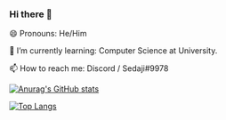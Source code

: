 <!--
**sedaji/sedaji** is a ✨ _special_ ✨ repository because its `README.md` (this file) appears on your GitHub profile.

Here are some ideas to get you started:

- 🔭 I’m currently working on ...
- 🌱 I’m currently learning ... at UT Dallas
- 👯 I’m looking to collaborate on ...
- 🤔 I’m looking for help with ...
- 💬 Ask me about ...
- 📫 How to reach me: ...
- 😄 Pronouns: ...
- ⚡ Fun fact: ...
-->
### Hi there 👋

😄 Pronouns: He/Him

🌱 I’m currently learning: Computer Science at University.

📫 How to reach me: Discord / Sedaji#9978

[![Anurag's GitHub stats](https://github-readme-stats.vercel.app/api?username=sedaji&show_icons=true?count_private=true&include_all_commits=true&theme=radical)](https://github.com/anuraghazra/github-readme-stats)

[![Top Langs](https://github-readme-stats.vercel.app/api/top-langs/?username=anuraghazra&layout=compact&hide=javascript,html,typescript,css,glsl,rust,objective-c&theme=radical)](https://github.com/anuraghazra/github-readme-stats)
